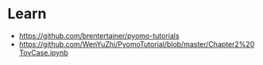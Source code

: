 # Learn
- https://github.com/brentertainer/pyomo-tutorials
- https://github.com/WenYuZhi/PyomoTutorial/blob/master/Chapter2%20ToyCase.ipynb

